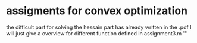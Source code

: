 # assigments for convex optimization
the difficult part for solving the hessain part has already written in the .pdf
I will just give a overview for different function defined in assignment3.m
'''


